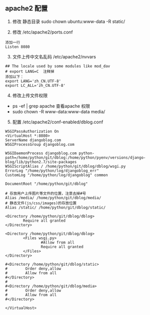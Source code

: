 ## apache2 配置

1. 修改 静态目录 sudo chown ubuntu:www-data -R static/

2. 修改 /etc/apache2/ports.conf
```
添加一行
Listen 8080
```

3. 文件上传中文名乱码  /etc/apache2/nvvars
```
## The locale used by some modules like mod_dav
# export LANG=C  注释掉
添加以下：
export LANG='zh_CN.UTF-8'
export LC_ALL='zh_CN.UTF-8'
```

4. 修改上传文件权限
- ps -ef | grep apache 查看apache 权限
- sudo chown -R www-data:www-data media/ 



5. 配置 /etc/apache2/conf-enabled/dblog.conf

```
WSGIPassAuthorization On
<VirtualHost *:8080>
ServerName djangoblog.com
WSGIProcessGroup djangoblog.com

WSGIDaemonProcess djangoblog.com python-path=/home/python/git/dblog:/home/python/pyenv/versions/django-blog/lib/python2.7/site-packages
WSGIScriptAlias / /home/python/git/dblog/dblog/wsgi.py
ErrorLog "/home/python/log/djangoblog_err"
CustomLog "/home/python/log/djangoblog" common

DocumentRoot "/home/python/git/dblog"

# 存放用户上传图片等文件的位置，注意去掉#号
Alias /media/ /home/python/git/dblog/media/
# 静态文件(js/css/images)的存放位置
Alias /static/ /home/python/git/dblog/static/

<Directory /home/python/git/dblog/dblog>
        Require all granted
</Directory>

<Directory /home/python/git/dblog/dblog>
        <Files wsgi.py>
                #Allow from all
                Require all granted
        </Files>
</Directory>

#<Directory /home/python/git/dblog/static>
#        Order deny,allow
#        Allow from all
#</Directory>
#
#<Directory /home/python/git/dblog/media>
#        Order deny,allow
#        Allow from all
#</Directory>

</VirtualHost>
```